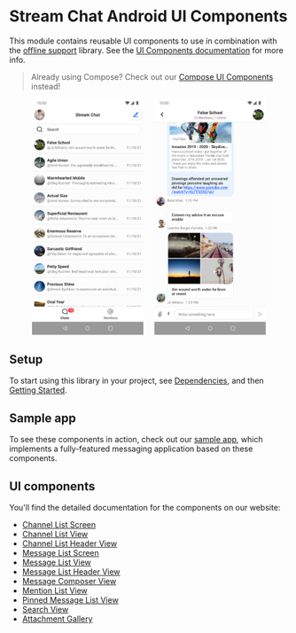 # Stream Chat Android UI Components

This module contains reusable UI components to use in combination with the [offline support](../stream-chat-android-offline) library. See the [UI Components documentation](https://getstream.io/chat/docs/sdk/android/ui/overview/) for more info.

> Already using Compose? Check out our [Compose UI Components](../stream-chat-android-compose) instead!

<p align="center">
  <img alt="Channels screen" src="../docs/sample-channels.png" width="40%">
&nbsp; &nbsp;
  <img alt="Messages screen" src="../docs/sample-messages.png" width="40%">
</p>

## Setup

To start using this library in your project, see [Dependencies](https://getstream.io/chat/docs/sdk/android/basics/dependencies/), and then [Getting Started](https://getstream.io/chat/docs/sdk/android/basics/getting-started/).

## Sample app

To see these components in action, check out our [sample app](../stream-chat-android-ui-components-sample), which implements a fully-featured messaging application based on these components.

## UI components

You'll find the detailed documentation for the components on our website:

- [Channel List Screen](https://getstream.io/chat/docs/sdk/android/ui/channel-components/channel-list-screen/)
- [Channel List View](https://getstream.io/chat/docs/sdk/android/ui/channel-components/channel-list/)
- [Channel List Header View](https://getstream.io/chat/docs/sdk/android/ui/channel-components/channel-list-header/)
- [Message List Screen](https://getstream.io/chat/docs/sdk/android/ui/message-components/message-list-screen/)
- [Message List View](https://getstream.io/chat/docs/sdk/android/ui/message-components/message-list/)
- [Message List Header View](https://getstream.io/chat/docs/sdk/android/ui/message-components/message-list-header/)
- [Message Composer View](https://getstream.io/chat/docs/sdk/android/ui/message-components/message-composer/)
- [Mention List View](https://getstream.io/chat/docs/sdk/android/ui/utility-components/mention-list-view/)
- [Pinned Message List View](https://getstream.io/chat/docs/sdk/android/ui/utility-components/pinned-message-list-view/)
- [Search View](https://getstream.io/chat/docs/sdk/android/ui/utility-components/search-view/)
- [Attachment Gallery](https://getstream.io/chat/docs/sdk/android/ui/utility-components/attachment-gallery/)
